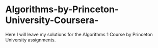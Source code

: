 # Algorithms-by-Princeton-University-Coursera-

Here I will leave my solutions for the Algorithms 1 Course by Princeton University assignments.
